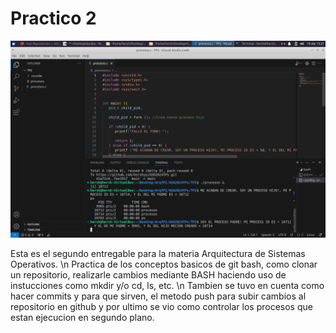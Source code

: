 # Practico 2
<img src="./TP2/Screenshot_2024-04-19_15-21-59.png"/>

Esta es el segundo entregable para la materia Arquitectura de Sistemas Operativos. \n
Practica de los conceptos basicos de git bash, como clonar un repositorio, realizarle cambios mediante BASH haciendo uso de instucciones como mkdir y/o cd, ls, etc. \n
Tambien se tuvo en cuenta como hacer commits y para que sirven, el metodo push para subir cambios al repositorio en github y por ultimo se vio como controlar los procesos que estan ejecucion en segundo plano.
